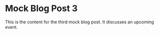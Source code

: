 # Mock Blog Post 3

This is the content for the third mock blog post. It discusses an upcoming event.